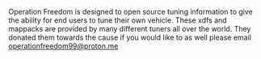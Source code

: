 Operation Freedom is designed to open source tuning information to give the ability for end users to tune their own vehicle. 
These xdfs and mappacks are provided by many different tuners all over the world. They donated them towards the cause if you would like to as well please email operationfreedom99@proton.me
